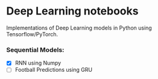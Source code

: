 # Deep Learning notebooks
Implementations of Deep Learning models in Python using Tensorflow/PyTorch. 

### Sequential Models:
* [x] RNN using Numpy
* [ ] Football Predictions using GRU
